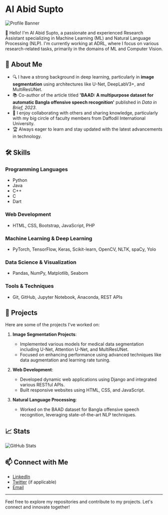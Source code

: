 # Al Abid Supto

![Profile Banner](https://via.placeholder.com/1200x200?text=Welcome+to+My+GitHub+Profile)

👋 Hello! I'm Al Abid Supto, a passionate and experienced Research Assistant specializing in Machine Learning (ML) and Natural Language Processing (NLP). I'm currently working at ADRL, where I focus on various research-related tasks, primarily in the domains of ML and Computer Vision.

## 🚀 About Me

- 🔍 I have a strong background in deep learning, particularly in **image segmentation** using architectures like U-Net, DeepLabV3+, and MultiResUNet.
- 📚 Co-author of the article titled **'BAAD: A multipurpose dataset for automatic Bangla offensive speech recognition'** published in *Data in Brief, 2023*.
- 🌟 I enjoy collaborating with others and sharing knowledge, particularly with my big circle of faculty members from Daffodil International University.
- 🏆 Always eager to learn and stay updated with the latest advancements in technology.

## 🛠 Skills

### Programming Languages
- Python
- Java
- C++
- C
- Dart

### Web Development
- HTML, CSS, Bootstrap, JavaScript, PHP

### Machine Learning & Deep Learning
- PyTorch, TensorFlow, Keras, Scikit-learn, OpenCV, NLTK, spaCy, Yolo

### Data Science & Visualization
- Pandas, NumPy, Matplotlib, Seaborn

### Tools & Techniques
- Git, GitHub, Jupyter Notebook, Anaconda, REST APIs

## 🔧 Projects

Here are some of the projects I've worked on:

1. **Image Segmentation Projects**:
   - Implemented various models for medical data segmentation including U-Net, Attention U-Net, and MultiResUNet.
   - Focused on enhancing performance using advanced techniques like data augmentation and learning rate tuning.

2. **Web Development**:
   - Developed dynamic web applications using Django and integrated various RESTful APIs.
   - Built responsive websites using HTML, CSS, and JavaScript.

3. **Natural Language Processing**:
   - Worked on the BAAD dataset for Bangla offensive speech recognition, leveraging state-of-the-art NLP techniques.

## 📈 Stats

![GitHub Stats](https://github-readme-stats.vercel.app/api?username=mrabid&show_icons=true&hide_title=true&count_private=true&theme=radical)

## 📫 Connect with Me

- [LinkedIn](https://www.linkedin.com/in/al-abid/)
- [Twitter](https://twitter.com/yourprofile) (if applicable)
- [Email](mailto:your-email@example.com)

---

Feel free to explore my repositories and contribute to my projects. Let's connect and innovate together!
